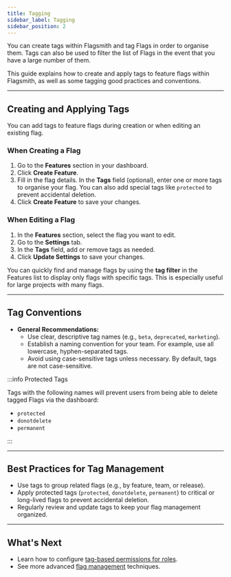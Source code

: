 ```yaml
---
title: Tagging
sidebar_label: Tagging
sidebar_position: 2
---
```


You can create tags within Flagsmith and tag Flags in order to organise them. Tags can also be used to filter the list of Flags in the event that you have a large number of them.

This guide explains how to create and apply tags to feature flags within Flagsmith, as well as some tagging good practices and conventions.

---

## Creating and Applying Tags

You can add tags to feature flags during creation or when editing an existing flag.

### When Creating a Flag

1. Go to the **Features** section in your dashboard.
2. Click **Create Feature**.
3. Fill in the flag details. In the **Tags** field (optional), enter one or more tags to organise your flag. You can also add special tags like `protected` to prevent accidental deletion.
4. Click **Create Feature** to save your changes.

### When Editing a Flag

1. In the **Features** section, select the flag you want to edit.
2. Go to the **Settings** tab.
3. In the **Tags** field, add or remove tags as needed.
4. Click **Update Settings** to save your changes.

You can quickly find and manage flags by using the **tag filter** in the Features list to display only flags with specific tags. This is especially useful for large projects with many flags.

---

## Tag Conventions

- **General Recommendations:**
  - Use clear, descriptive tag names (e.g., `beta`, `deprecated`, `marketing`).
  - Establish a naming convention for your team. For example, use all lowercase, hyphen-separated tags.
  - Avoid using case-sensitive tags unless necessary. By default, tags are not case-sensitive.

:::info Protected Tags

Tags with the following names will prevent users from being able to delete tagged Flags via the dashboard:

- `protected`
- `donotdelete`
- `permanent`

:::


---

## Best Practices for Tag Management
- Use tags to group related flags (e.g., by feature, team, or release).
- Apply protected tags (`protected`, `donotdelete`, `permanent`) to critical or long-lived flags to prevent accidental deletion.
- Regularly review and update tags to keep your flag management organized.

---

## What's Next

- Learn how to configure [tag-based permissions for roles](../system-administration/rbac.md).
- See more advanced [flag management](../advanced-use/flag-management.md) techniques.

